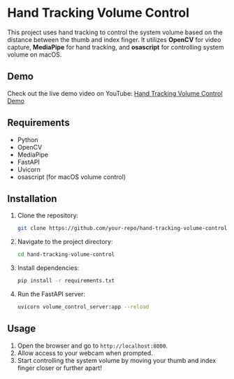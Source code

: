 # Hand Tracking Volume Control

This project uses hand tracking to control the system volume based on the distance between the thumb and index finger. It utilizes **OpenCV** for video capture, **MediaPipe** for hand tracking, and **osascript** for controlling system volume on macOS.


## Demo
Check out the live demo video on YouTube: [Hand Tracking Volume Control Demo](https://youtu.be/mjLUV6Z-vIg)

## Requirements
- Python 
- OpenCV
- MediaPipe
- FastAPI
- Uvicorn
- osascript (for macOS volume control)

## Installation
1. Clone the repository:
    ```bash
    git clone https://github.com/your-repo/hand-tracking-volume-control.git
    ```
2. Navigate to the project directory:
    ```bash
    cd hand-tracking-volume-control
    ```
3. Install dependencies:
    ```bash
    pip install -r requirements.txt
    ```
4. Run the FastAPI server:
    ```bash
    uvicorn volume_control_server:app --reload
    ```

## Usage
1. Open the browser and go to `http://localhost:8000`.
2. Allow access to your webcam when prompted.
3. Start controlling the system volume by moving your thumb and index finger closer or further apart!

